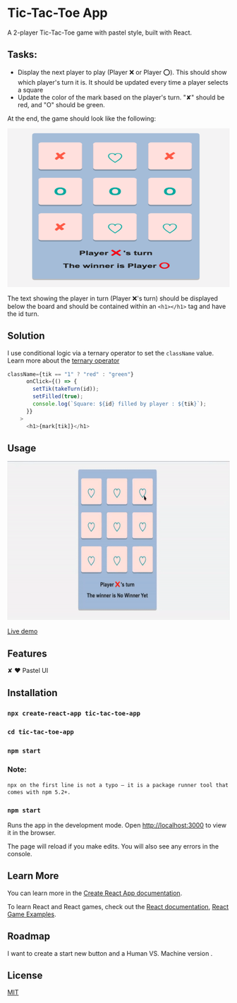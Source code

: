 # Tic-Tac-Toe App

A 2-player Tic-Tac-Toe game with pastel style, built with React.

## Tasks:

- Display the next player to play (Player ❌ or Player ⭕️). This should show which player's turn it is.  It should be updated every time a player selects a square
- Update the color of the mark based on the player's turn. "✘" should be red, and "O" should be green.

At the end, the game should look like the following:

<img src = 'xo.png' width="580" height="360"> 

The text showing the player in turn (Player ❌'s turn) should be displayed below the board and should be contained within an `<h1></h1>`  tag and have the id turn.

## Solution
I use conditional logic via a ternary operator to set the `className` value.  Learn more about the [ternary operator](https://developer.mozilla.org/en-US/docs/Web/JavaScript/Reference/Operators/Conditional_Operator/) 

```javaScript
className={tik == "1" ? "red" : "green"}
      onClick={() => {
        setTik(takeTurn(id));
        setFilled(true);
        console.log(`Square: ${id} filled by player : ${tik}`);
      }}
    >
      <h1>{mark[tik]}</h1>
```

## Usage
<img src = 'Example.gif' width="580" height="360"> 

[Live demo](#)

## Features
✘ ❤︎ Pastel UI

## Installation
### `npx create-react-app tic-tac-toe-app`

### `cd tic-tac-toe-app`

### `npm start`

   ### Note:

    npx on the first line is not a typo — it is a package runner tool that comes with npm 5.2+.

### `npm start`

Runs the app in the development mode.
Open [http://localhost:3000](http://localhost:3000) to view it in the browser.

The page will reload if you make edits. You will also see any errors in the console.

## Learn More

You can learn more in the [Create React App documentation](https://facebook.github.io/create-react-app/docs/getting-started).

To learn React and React games, check out the [React documentation](https://reactjs.org/), [React Game Examples](https://react.rocks/tag/Game/).

## Roadmap
I want to create a start new button and a Human VS. Machine version .

## License
[MIT](https://github.com/anyapages/tic-tac-toe-app/blob/main/LICENSE) 

